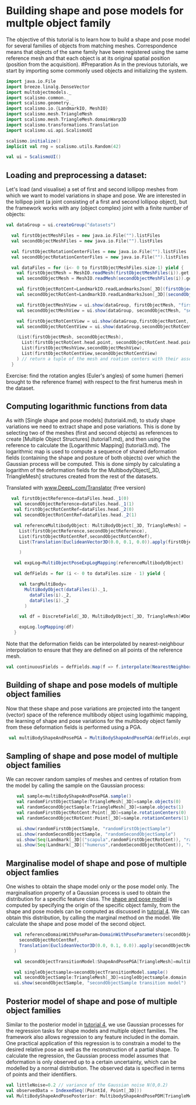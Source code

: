 
 
# Building shape and pose models for multple object family
The objective of this tutorial is to learn how to build a shape and pose model for several families of objects from matching meshes. Correspondence means that objects of the same family have been registered using the same reference mesh and that each object is at its original spatial position (position from the acquisition).
#Preparation
As in the previous tutorials, we start by importing some commonly used objects and initializing the system.
```Scala
import java.io.File
import breeze.linalg.DenseVector
import multobjectmodels._
import scalismo.common._
import scalismo.geometry._
import scalismo.io.{LandmarkIO, MeshIO}
import scalismo.mesh.TriangleMesh
import scalismo.mesh.TriangleMesh.domainWarp3D
import scalismo.transformations.Translation
import scalismo.ui.api.ScalismoUI

scalismo.initialize()
implicit val rng = scalismo.utils.Random(42)

val ui = ScalismoUI()
```
## Loading and preprocessing a dataset:
Let's load (and visualise) a set of first and second lollipop meshes from which we want to model variations in shape and pose. We are interested in the lollipop joint (a joint consisting of a first and second lollipop object), but the framework works with any (object complex) joint with a finite number of objects:
```Scala
val dataGroup = ui.createGroup("datasets")

  val firstObjectMeshFiles = new java.io.File("").listFiles
  val secondObjectMeshFiles = new java.io.File("").listFiles

  val firstObjectRotationCenterFiles = new java.io.File("").listFiles
  val secondObjectRotationCenterFiles = new java.io.File("").listFiles

  val dataFiles = for (i<- 0 to firstObjectMeshFiles.size-1) yield {
    val firstObjectMesh = MeshIO.readMesh(firstObjectMeshFiles(i)).get
    val secondObjectMesh = MeshIO.readMesh(secondObjectMeshFiles(i)).get

    val firstObjectRotCent=LandmarkIO.readLandmarksJson[_3D](firstObjectRotationCenterFiles(i)).get
    val secondObjectRotCent=LandmarkIO.readLandmarksJson[_3D](secondObjectRotationCenterFiles(i)).get

    val firstObjectMeshView = ui.show(dataGroup, firstObjectMesh, "firstObjectMesh"+i)
    val secondObjectMeshView = ui.show(dataGroup, secondObjectMesh, "secondObjectMesh"+i)

    val firstObjectRotCentView = ui.show(dataGroup,firstObjectRotCent, "firstObjectRotCent")
    val secondObjectRotCentView = ui.show(dataGroup,secondObjectRotCent, "secondObjectRotCent")

    (List(firstObjectMesh, secondObjectMesh),
      List(firstObjectRotCent.head.point, secondObjectRotCent.head.point),
      List(firstObjectMeshView,secondObjectMeshView),
      List(firstObjectRotCentView,secondObjectRotCentView)
    ) // return a tuple of the mesh and roation centers with their associated view
  }
```

<!-- ## Bringing data to a reference frame:
We can see that the first and second objects are distributed in space, however, these relative positions are not the physiological relative positions. They are due to the acquisition protocol, for example you can have the humerus of the same patient in the same (physiological) pose in different positions in space. We need to solve this problem by aligning all the scapulae to a reference rotational scapula and then applying the same rigid transformations to the scapula. This allows all the scapulae to be aligned while maintaining the spatial relationship between each scapula and the humerus, which is the pose variation that we want to model.


```Scala
val alignedDataGroup = ui.createGroup("datasets at the reference frame")
val referenceScapula=meshes(0)._1(0).head
val referenceLandmarks = referenceScapula.pointSet.pointIds
      .map(pi => Landmark[_3D](pi.id.toString, reference.domain.pointSet.point(pi)))
      .toSeq
val (alignedMeshes, alignedRotCenters, meshViews, rotCenterViews) = for (i<- 0 to meshFiles.size-1) yield {
 
  val warpedLandmark = referenceScapula.pointSet.pointsWithId
      .map(pi => Landmark[_3D](pi._2.id.toString, scapulaMesh(pi._2)))
      .toSeq
  val besttransform=LandmarkRegistration.rigid3DLandmarkRegistration(referenceLandmarks, warpedLandmark, referenceLandmarks.haed.point)
  
  val scapulaMesh = meshes(i)._1(0).transform(besttransform)
  val humerusMesh = meshes(i)._1(1).transform(besttransform)
  
  val scapulaRotcent=Seq(Landmark[_3D]("A",besttransform(meshes(i)._2(0))))
  val humerusRotcent=Seq(Landmark[_3D]("A",besttransform(meshes(i)._2(1))))
  
  val scapulameshView = ui.show(alignedDataGroup, scapulamesh, "scapulaMesh")
  val humerusmeshView = ui.show(alignedDataGroup, humerusmesh, "humerusMesh")
  
  val scapularotCentView = ui.show(alignedDataGroup,scapulaRotcent, "scapulaRotcent")
  val humerusrotCentView = ui.show(alignedDataGroup,humerusRotcent, "humerusRotcent")
  
  (List(scapulaMesh, humerusMesh), 
  List(scapulaRotCent, humerusRotCent), 
  List(scapulaMeshView,humerusMeshView),
  List(scapulaRotCentView,humerusRotCentView)
  ) // return a tuple of the mesh and roation centers with their associated view
}) .unzip // take the tuples apart, to get a sequence of meshes and rotation centers as well as one of Views

```
 You can see that joint meshes (couple scapula and humerus) have changed positions while keeping their relative postion. 
  -->
 Exercise: find the rotation angles (Euler's angles) of some humeri (hemeri brought to the reference frame) with respect to the first humerus mesh in the dataset.
## Computing logarithmic functions from data
 As with [Single shape and pose models] (tutorial4.md), to study shape variations we need to extract shape and pose variations. This is done by selecting two of the meshes (first and second objects) as references to create [Multiple Object Structures] (tutorial1.md), and then using the reference to calculate the [Logarithmic Mapping] (tutorial3.md). The logarithmic map is used to compute a sequence of shared deformation fields (containing the shape and posture of both objects) over which the Gaussian process will be computed. This is done simply by calculating a logarithm of the deformation fields for the MultibodyObject[_3D, TriangleMesh] structures created from the rest of the datasets.

Translated with www.DeepL.com/Translator (free version)
 
 ```Scala
   val firstObjectReference=dataFiles.head._1(0)
    val secondObjectReference=dataFiles.head._1(1)
    val firstObjectRotCentRef=dataFiles.head._2(0)
    val secondObjectRotCentRef=dataFiles.head._2(1)

    val referenceMultibodyObject: MultiBodyObject[_3D, TriangleMesh] =  MultiBodyObject(
      List(firstObjectReference,secondObjectReference),
      List(firstObjectRotCentRef,secondObjectRotCentRef),
      List(Translation(EuclideanVector3D(0.0, 0.1, 0.0)).apply(firstObjectRotCentRef),Translation(EuclideanVector3D(0.0, 0.1, 0.0)).apply(secondObjectRotCentRef))

      )

    val expLog=MultiObjectPoseExpLogMapping(referenceMultibodyObject)

    val defFields = for (i <- 0 to dataFiles.size - 1) yield {

      val targMultiBody=
        MultiBodyObject(dataFiles(i)._1,
          dataFiles(i)._2,
          dataFiles(i)._2
        )

      val df = DiscreteField[_3D, MultiBodyObject[_3D, TriangleMesh]#DomainT, EuclideanVector[_3D]](referenceMultibodyObject, referenceMultibodyObject.pointSet.pointsWithId.toIndexedSeq.map(pt => targMultiBody.pointSet.point(pt._2) - pt._1))

      expLog.logMapping(df)
    }

 ```
   Note that the deformation fields can be interpolated by nearest-neighbour interpolation to ensure that they are defined on all points of the reference mesh. 
   
  ```Scala
 val continuousFields = defFields.map(f => f.interpolate(NearestNeighborInterpolator()))
 ```  
 
 ## Building of shape and pose models of multiple object families
  Now that these shape and pose variations are projected into the tangent (vector) space of the reference multibody object using logathimic mapping, the learning of shape and pose variations for the multibody object family from these deformation fields is performed using a PGA.

```Scala
 val multiBodyShapeAndPosePGA = MultiBodyShapeAndPosePGA(defFields,expLog)
```
## Sampling of shape and pose model of multiple object families
 We can recover random samples of meshes and centres of rotation from the model by calling the sample on the Gaussian process:
 
```Scala
    val sample=multiBodyShapeAndPosePGA.sample()
    val randomFirstObjectSample:TriangleMesh[_3D]=sample.objects(0)
    val randomSecondObjectSample:TriangleMesh[_3D]=sample.objects(1)
    val randomFirstObjectRotCent:Point[_3D]=sample.rotationCenters(0)
    val randomSecondObjectRotCent:Point[_3D]=sample.rotationCenters(1)

    ui.show(randomFirstObjectSample, "randomFirstObjectSample")
    ui.show(randomSecondObjectSample, "randomSecondObjectSample")
    ui.show(Seq(Landmark[_3D]("scapula",randomFirstObjectRotCent)), "randomFirstObjectRotCent")
    ui.show(Seq(Landmark[_3D]("humerus",randomSecondObjectRotCent)), "randomSecondObjectRotCent")
```
## Marginalise model of shape and pose of multiple object famlies
 
One wishes to obtain the shape model only or the pose model only. 
 The marginalisation property of a Gaussian process is used to obtain the distribution for a specific feature class. The [shape and pose model](tutorial4.md) is computed by specifying the origin of the specific object family, from the shape and pose models can be computed as discussed in [tutorial 4](tutorial.md).
 We can obtain this distribution, by calling the marginal method on the model. We calculate the shape and pose model of the second object.
 
 ```Scala
    val referenceDomainWithPoseParam=DomainWithPoseParameters(secondObjectReference,
      secondObjectRotCentRef,
      Translation(EuclideanVector3D(0.0, 0.1, 0.0)).apply(secondObjectRotCentRef)
    )

    val secondObjectTransitionModel:ShapeAndPosePGA[TriangleMesh]=multiBodyShapeAndPosePGA.transitionToSingleObject(referenceDomainWithPoseParam)

    val singleObjectsample=secondObjectTransitionModel.sample()
    val secondObjectSample:TriangleMesh[_3D]=singleObjectsample.domain
    ui.show(secondObjectSample, "secondObjectSample transition model")
 ```
## Posterior model of shape and pose of multiple object families

Similar to the posterior model in [tutorial 4](tutorial4.md), we use Gaussian processes for the regression tasks for shape models and multiple object families. The framework also allows regression to any feature included in the domain. One practical application of this regression is to constrain a model to the desired relative pose as well as the reconstruction of a partial shape. To calculate the regression, the Gaussian process model assumes that deformation is only observed up to a certain uncertainty, which can be modelled by a normal distribution. The observed data is specified in terms of points and their identifiers.

```Scala
val littleNoise=0.2 // variance of the Gaussian noise N(0,0.2)
val observedData = IndexedSeq((PointId, Point[_3D]))
val MultiBodyShapeAndPosePosterior: MultibodyShapeAndPosePDM[TriangleMesh] = MultibodyShapeAndPosePDM.posterior(observedData,littleNoise)
```
